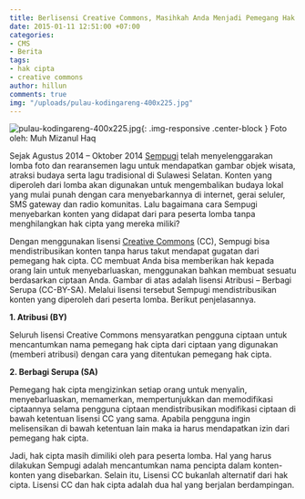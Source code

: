 ```yaml
---
title: Berlisensi Creative Commons, Masihkah Anda Menjadi Pemegang Hak Cipta?
date: 2015-01-11 12:51:00 +07:00
categories:
- CMS
- Berita
tags:
- hak cipta
- creative commons
author: hillun
comments: true
img: "/uploads/pulau-kodingareng-400x225.jpg"
---
```


![pulau-kodingareng-400x225.jpg](/uploads/pulau-kodingareng-400x225.jpg){: .img-responsive .center-block }
Foto oleh: Muh Mizanul Haq

Sejak Agustus 2014 – Oktober 2014 [Sempugi](http://www.sempugi.org/) telah menyelenggarakan lomba foto dan rearansemen lagu untuk mendapatkan gambar objek wisata, atraksi budaya serta lagu tradisional di Sulawesi Selatan. Konten yang diperoleh dari lomba akan digunakan untuk mengembalikan budaya lokal yang mulai punah dengan cara menyebarkannya di internet, gerai seluler, SMS gateway dan radio komunitas. Lalu bagaimana cara Sempugi menyebarkan konten yang didapat dari para peserta lomba tanpa menghilangkan hak cipta yang mereka miliki?

Dengan menggunakan lisensi [Creative Commons](http://creativecommons.org/about) (CC), Sempugi bisa mendistribusikan konten tanpa harus takut mendapat gugatan dari pemegang hak cipta. CC membuat Anda bisa memberikan hak kepada orang lain untuk menyebarluaskan, menggunakan bahkan membuat sesuatu berdasarkan ciptaan Anda. Gambar di atas adalah lisensi Atribusi – Berbagi Serupa (CC-BY-SA). Melalui lisensi tersebut Sempugi mendistribusikan konten yang diperoleh dari peserta lomba. Berikut penjelasannya.

**1. Atribusi (BY)**

Seluruh lisensi Creative Commons mensyaratkan pengguna ciptaan untuk mencantumkan nama pemegang hak cipta dari ciptaan yang digunakan (memberi atribusi) dengan cara yang ditentukan pemegang hak cipta.

**2. Berbagi Serupa (SA)**

Pemegang hak cipta mengizinkan setiap orang untuk menyalin, menyebarluaskan, memamerkan, mempertunjukkan dan memodifikasi ciptaannya selama pengguna ciptaan mendistribusikan modifikasi ciptaan di bawah ketentuan lisensi CC yang sama. Apabila pengguna ingin melisensikan di bawah ketentuan lain maka ia harus mendapatkan izin dari pemegang hak cipta.

Jadi, hak cipta masih dimiliki oleh para peserta lomba. Hal yang harus dilakukan Sempugi adalah mencantumkan nama pencipta dalam konten-konten yang disebarkan. Selain itu, Lisensi CC bukanlah alternatif dari hak cipta. Lisensi CC dan hak cipta adalah dua hal yang berjalan berdampingan.